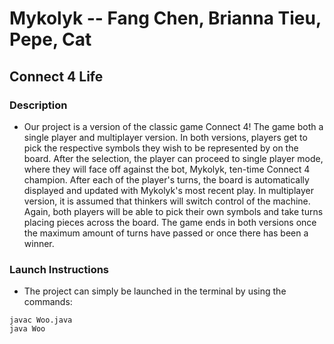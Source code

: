 # Mykolyk -- Fang Chen, Brianna Tieu, Pepe, Cat
## Connect 4 Life
### Description
* Our project is a version of the classic game Connect 4! The game both a single player and multiplayer version. In both versions, players get to pick the respective symbols they wish to be represented by on the board. After the selection, the player can proceed to single player mode, where they will face off against the bot, Mykolyk, ten-time Connect 4 champion. After each of the player's turns, the board is automatically displayed and updated with Mykolyk's most recent play. In multiplayer version, it is assumed that thinkers will switch control of the machine. Again, both players will be able to pick their own symbols and take turns placing pieces across the board. The game ends in both versions once the maximum amount of turns have passed or once there has been a winner.
### Launch Instructions
* The project can simply be launched in the terminal by using the commands:
```
javac Woo.java
java Woo
```
